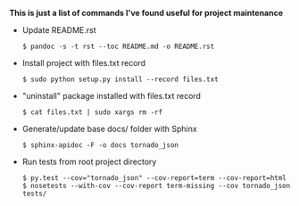 **This is just a list of commands I've found useful for project maintenance**


* Update README.rst

    ```$ pandoc -s -t rst --toc README.md -o README.rst```

* Install project with files.txt record

    ```$ sudo python setup.py install --record files.txt```

* "uninstall" package installed with files.txt record

    ```$ cat files.txt | sudo xargs rm -rf```

* Generate/update base docs/ folder with Sphinx

    ```$ sphinx-apidoc -F -o docs tornado_json```

* Run tests from root project directory

    ```$ py.test --cov="tornado_json" --cov-report=term --cov-report=html```
    ```$ nosetests --with-cov --cov-report term-missing --cov tornado_json tests/```

